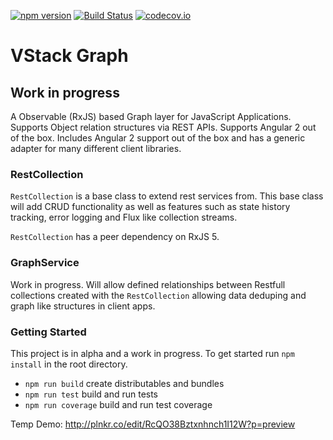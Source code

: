 [![npm version](https://badge.fury.io/js/vstack-graph.svg)](https://badge.fury.io/js/vstack-graph)
[![Build Status](https://travis-ci.org/vintage-software/vstack-graph.svg?branch=master)](https://travis-ci.org/vintage-software/vstack-graph)
[![codecov.io](https://codecov.io/github/vintage-software/vstack-graph/coverage.svg?branch=master)](https://codecov.io/github/vintage-software/vstack-graph?branch=master)

# VStack Graph

## Work in progress

A Observable (RxJS) based Graph layer for JavaScript Applications. Supports Object relation structures via REST APIs. Supports Angular 2 out of the box. Includes Angular 2 support out of the box and has a generic adapter for many different
client libraries. 

### RestCollection

`RestCollection` is a base class to extend rest services from. This base class will add CRUD functionality
as well as features such as state history tracking, error logging and Flux like collection streams.

`RestCollection` has a peer dependency on RxJS 5.

### GraphService

Work in progress. Will allow defined relationships between Restfull collections created with 
the `RestCollection` allowing data deduping and graph like structures in client apps.


### Getting Started

This project is in alpha and a work in progress. To get started run `npm install` in the root directory.

- `npm run build` create distributables and bundles
- `npm run test` build and run tests
- `npm run coverage` build and run test coverage

Temp Demo: http://plnkr.co/edit/RcQO38Bztxnhnch1I12W?p=preview
